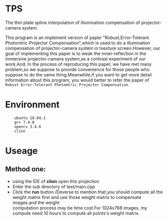 # TPS
The thin plate spline interpolation of illumination compensation of projector-camera system.

This program is an implement version of paper "Robust,Error-Tolerant Photomtric Projector Compensation",which is used to do a illumination compensation of projector-camera system in txexture screen.However, our goal of implementing this paper is to weak the inner-reflection in the immersive projector-camera
system,as a contrast experiment of our work.And, In the process of reproducing this paper, we have met many problem,so we suppose to provide convenience for those people who suppose to do the same thing.Meanwhile,if you want to get more detail information about this program, you would better to refer the paper of ```Robust Error-Tolerant Photomtric Projector Compensation```

# Environment
		ubuntu 18.04.1
		g++ 7.4.0
		opencv 3.4.6
		clion


# Useage
## Method one:
- using the IDE of **clion** open this projection
- Enter the sub directory of test/main.cpp
- Click the **run** button
/Deverse to mention that,you should compute all the weight matrix first and use those weight matrix to compensate images.and the weight<br/>
computation process may be time cost.For 1024x768 images, my compute need 10 hours to compute all points's weight matrix.
